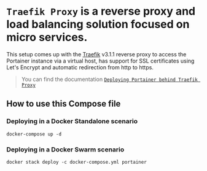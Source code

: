 # `Traefik Proxy` is a reverse proxy and load balancing solution focused on micro services.

This setup comes up with the [Traefik](https://github.com/traefik/traefik) v3.1.1 reverse proxy to access the Portainer instance via a virtual host, has support for SSL certificates using Let's Encrypt and automatic redirection from http to https.

> You can find the documentation [`Deploying Portainer behind Traefik Proxy`](https://docs.portainer.io/v/2.20/advanced/reverse-proxy/traefik)

## How to use this Compose file

### Deploying in a Docker Standalone scenario
```shell
docker-compose up -d
```

### Deploying in a Docker Swarm scenario
```shell
docker stack deploy -c docker-compose.yml portainer
```